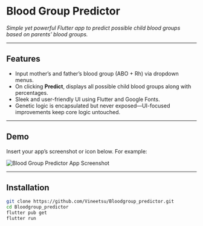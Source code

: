 # Blood Group Predictor

*Simple yet powerful Flutter app to predict possible child blood groups based on parents' blood groups.*

---

##  Features

- Input mother’s and father’s blood group (ABO + Rh) via dropdown menus.
- On clicking **Predict**, displays all possible child blood groups along with percentages.
- Sleek and user-friendly UI using Flutter and Google Fonts.
- Genetic logic is encapsulated but never exposed—UI-focused improvements keep core logic untouched.

---

##  Demo

Insert your app’s screenshot or icon below. For example:

![Blood Group Predictor App Screenshot](assets/images/screenshot.png)


---

##  Installation

```bash
git clone https://github.com/Vineetsu/Bloodgroup_predictor.git
cd Bloodgroup_predictor
flutter pub get
flutter run
